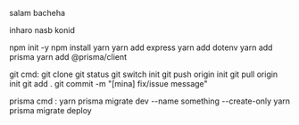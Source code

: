salam bacheha

inharo nasb konid

npm init -y
npm install yarn
yarn add express
yarn add dotenv
yarn add prisma
yarn add @prisma/client

git cmd:
git clone
git status
git switch init
git push origin init
git pull origin init
git add .
git commit -m "[mina] fix/issue message"

prisma cmd :
yarn prisma migrate dev --name something --create-only
yarn prisma migrate deploy
